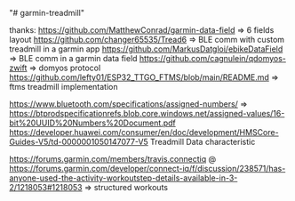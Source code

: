 "# garmin-treadmill" 

thanks: 
https://github.com/MatthewConrad/garmin-data-field => 6 fields layout
https://github.com/changer65535/Tread6 => BLE comm with custom treadmill in a garmin app
https://github.com/MarkusDatgloi/ebikeDataField => BLE comm in a garmin data field
https://github.com/cagnulein/qdomyos-zwift => domyos protocol
https://github.com/lefty01/ESP32_TTGO_FTMS/blob/main/README.md => ftms treadmill implementation

https://www.bluetooth.com/specifications/assigned-numbers/ => https://btprodspecificationrefs.blob.core.windows.net/assigned-values/16-bit%20UUID%20Numbers%20Document.pdf
https://developer.huawei.com/consumer/en/doc/development/HMSCore-Guides-V5/td-0000001050147077-V5 Treadmill Data characteristic

https://forums.garmin.com/members/travis.connectiq @ https://forums.garmin.com/developer/connect-iq/f/discussion/238571/has-anyone-used-the-activity-workoutstep-details-available-in-3-2/1218053#1218053 => structured workouts
